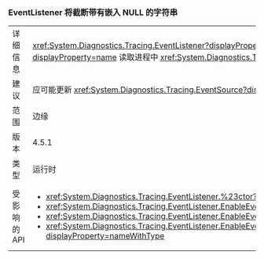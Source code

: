 ### <a name="eventlistener-truncates-strings-with-embedded-nulls"></a>EventListener 将截断带有嵌入 NULL 的字符串

|   |   |
|---|---|
|详细信息|<xref:System.Diagnostics.Tracing.EventListener?displayProperty=name> 将截断带有嵌入的 null 的字符串。 Null 字符不受 <xref:System.Diagnostics.Tracing.EventSource?displayProperty=name> 类支持。 此更改仅影响使用 <xref:System.Diagnostics.Tracing.EventListener?displayProperty=name> 读取进程中 <xref:System.Diagnostics.Tracing.EventSource?displayProperty=name> 数据的应用以及使用 null 字符串作为分隔符的应用。|
|建议|应可能更新 <xref:System.Diagnostics.Tracing.EventSource?displayProperty=name> 数据，以便不使用嵌入的空字符。|
|范围|边缘|
|版本|4.5.1|
|类型|运行时|
|受影响的 API|<ul><li><xref:System.Diagnostics.Tracing.EventListener.%23ctor?displayProperty=nameWithType></li><li><xref:System.Diagnostics.Tracing.EventListener.EnableEvents(System.Diagnostics.Tracing.EventSource,System.Diagnostics.Tracing.EventLevel)?displayProperty=nameWithType></li><li><xref:System.Diagnostics.Tracing.EventListener.EnableEvents(System.Diagnostics.Tracing.EventSource,System.Diagnostics.Tracing.EventLevel,System.Diagnostics.Tracing.EventKeywords)?displayProperty=nameWithType></li><li><xref:System.Diagnostics.Tracing.EventListener.EnableEvents(System.Diagnostics.Tracing.EventSource,System.Diagnostics.Tracing.EventLevel,System.Diagnostics.Tracing.EventKeywords,System.Collections.Generic.IDictionary{System.String,System.String})?displayProperty=nameWithType></li></ul>|

